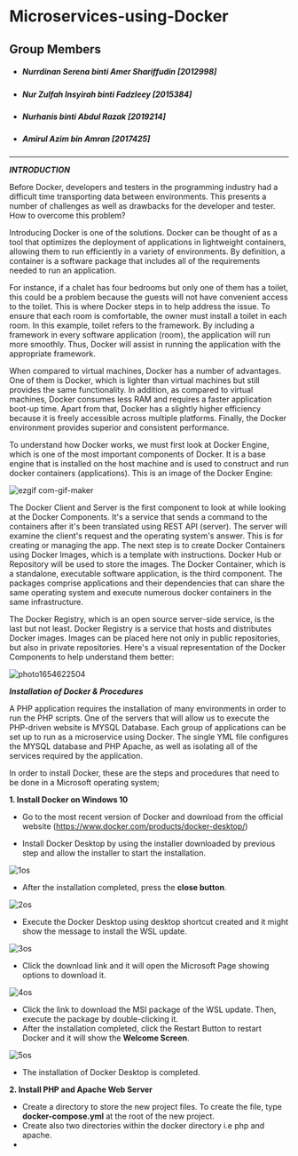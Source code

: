 # Microservices-using-Docker

## Group Members

- ##### Nurrdinan Serena binti Amer Shariffudin [2012998]
- ##### Nur Zulfah Insyirah binti Fadzleey [2015384]
- ##### Nurhanis binti Abdul Razak [2019214]
- ##### Amirul Azim bin Amran [2017425]

--------

***INTRODUCTION***

Before Docker, developers and testers in the programming industry had a difficult time transporting data between environments. This presents a number of challenges as well as drawbacks for the developer and tester. How to overcome this problem? 

Introducing Docker is one of the solutions. Docker can be thought of as a tool that optimizes the deployment of applications in lightweight containers, allowing them to run efficiently in a variety of environments. By definition, a container is a software package that includes all of the requirements needed to run an application.

For instance, if a chalet has four bedrooms but only one of them has a toilet, this could be a problem because the guests will not have convenient access to the toilet. This is where Docker steps in to help address the issue. To ensure that each room is comfortable, the owner must install a toilet in each room. In this example, toilet refers to the framework. By including a framework in every software application (room), the application will run more smoothly. Thus, Docker will assist in running the application with the appropriate framework.

When compared to virtual machines, Docker has a number of advantages. One of them is Docker, which is lighter than virtual machines but still provides the same functionality. In addition, as compared to virtual machines, Docker consumes less RAM and requires a faster application boot-up time. Apart from that, Docker has a slightly higher efficiency because it is freely accessible across multiple platforms. Finally, the Docker environment provides superior and consistent performance.

To understand how Docker works, we must first look at Docker Engine, which is one of the most important components of Docker. It is a base engine that is installed on the host machine and is used to construct and run docker containers (applications). This is an image of the Docker Engine:

![ezgif com-gif-maker](https://user-images.githubusercontent.com/93330469/172448562-30be5c47-0f4d-4cbf-8e52-238aca679712.jpg)

The Docker Client and Server is the first component to look at while looking at the Docker Components. It's a service that sends a command to the containers after it's been translated using REST API (server). The server will examine the client's request and the operating system's answer. This is for creating or managing the app. The next step is to create Docker Containers using Docker Images, which is a template with instructions. Docker Hub or Repository will be used to store the images. The Docker Container, which is a standalone, executable software application, is the third component. The packages comprise applications and their dependencies that can share the same operating system and execute numerous docker containers in the same infrastructure.

The Docker Registry, which is an open source server-side service, is the last but not least. Docker Registry is a service that hosts and distributes Docker images. Images can be placed here not only in public repositories, but also in private repositories. Here's a visual representation of the Docker Components to help understand them better:

![photo1654622504](https://user-images.githubusercontent.com/93330469/172448337-3842bce3-9643-4764-99c4-ab2250c4caf1.jpeg)

***Installation of Docker & Procedures***

A PHP application requires the installation of many environments in order to run the PHP scripts. One of the servers that will allow us to execute the PHP-driven website is MYSQL Database. Each group of applications can be set up to run as a microservice using Docker. The single YML file configures the MYSQL database and PHP Apache, as well as isolating all of the services required by the application.

In order to install Docker, these are the steps and procedures that need to be done in a Microsoft operating system;

**1. Install Docker on Windows 10**

- Go to the most recent version of Docker and download from the official website (https://www.docker.com/products/docker-desktop/)

- Install Docker Desktop by using the installer downloaded by previous step and allow the installer to start the installation.

![1os](https://user-images.githubusercontent.com/93330469/172459804-bdaf745e-bb8f-4555-a495-e3ea18442eb4.png)

- After the installation completed, press the **close button**.

![2os](https://user-images.githubusercontent.com/93330469/172460013-7c45ee30-780c-4482-a99b-f0879564061e.png)

- Execute the Docker Desktop using desktop shortcut created and it might show the message to install the WSL update.

![3os](https://user-images.githubusercontent.com/93330469/172460166-d6db5e87-47a8-417a-8803-1135772a5294.png)

- Click the download link and it will open the Microsoft Page showing options to download it.

![4os](https://user-images.githubusercontent.com/93330469/172460055-298e809c-4c55-43df-b9d9-d34f8b046b6d.png)

- Click the link to download the MSI package of the WSL update. Then, execute the package by double-clicking it.
- After the installation completed, click the Restart Button to restart Docker and it will show the **Welcome Screen**.

![5os](https://user-images.githubusercontent.com/93330469/172460260-8c81c7c7-997b-4143-92ce-bf9d549bb5ec.png)

- The installation of Docker Desktop is completed.




**2. Install PHP and Apache Web Server**

- Create a directory to store the new project files. To create the file, type **docker-compose.yml** at the root of the new project.
- Create also two directories within the docker directory i.e php and apache.
- 
